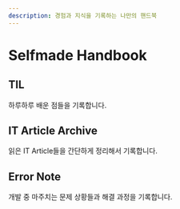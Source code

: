 ```yaml
---
description: 경험과 지식을 기록하는 나만의 핸드북
---
```


# Selfmade Handbook

## TIL

하루하루 배운 점들을 기록합니다.

## IT Article Archive

읽은 IT Article들을 간단하게 정리해서 기록합니다.

## Error Note

개발 중 마주치는 문제 상황들과 해결 과정을 기록합니다.

